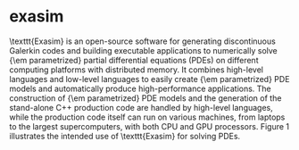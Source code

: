 # exasim

\texttt{Exasim} is an open-source software for generating discontinuous Galerkin codes and building executable applications to numerically solve {\em parametrized} partial differential equations (PDEs) on different computing platforms with distributed memory.  It combines high-level languages  and low-level languages to easily create {\em parametrized} PDE models and automatically produce high-performance applications. The construction of {\em parametrized} PDE models and the generation of the stand-alone C++ production code are handled by high-level languages, while the production code itself can run on various machines, from laptops to the largest supercomputers, with both CPU and GPU processors. Figure 1 illustrates  the intended use of \texttt{Exasim} for solving PDEs.
